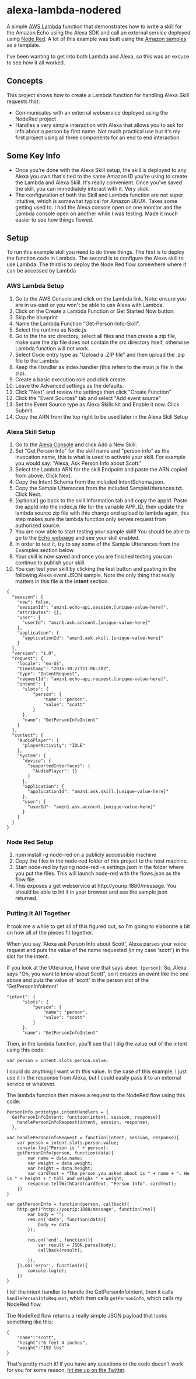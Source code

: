 # alexa-lambda-nodered
A simple [AWS Lambda](http://aws.amazon.com/lambda) function that demonstrates how to write a skill for the Amazon Echo using the Alexa SDK and call an external service deployed using [Node Red](http://nodered.org). A lot of this example was built using the [Amazon samples](http://github.com/amzn/alexa-skills-kit-js) as a template.

I've been wanting to get into both Lambda and Alexa, so this was an excuse to see how it all worked.

## Concepts
This project shows how to create a Lambda function for handling Alexa Skill requests that:

- Communicates with an external webservice deployed using the NodeRed project
- Handles a very simple interaction with Alexa that allows you to ask for info about a person by first name. Not much practical use but it's my first project using all three components for an end to end interaction.

## Some Key Info
- Once you're done with the Alexa Skill setup, the skill is deployed to any Alexa you own that's tied to the same Amazon ID you're using to create the Lambda and Alexa Skill. It's really convenient. Once you've saved the skill, you can immediately interact with it. Very slick.
- The configuration of both the Skill and Lambda function are not super intuitive, which is somewhat typical for Amazon UI/UX. Takes some getting used to. I had the Alexa console open on one monitor and the Lambda console open on another while I was testing. Made it much easier to see how things flowed.

## Setup
To run this example skill you need to do three things. The first is to deploy the function code in Lambda. The second is to configure the Alexa skill to use Lambda. The third is to deploy the Node Red flow somewhere where it can be accessed by Lambda

### AWS Lambda Setup
1. Go to the AWS Console and click on the Lambda link. Note: ensure you are in us-east or you won't be able to use Alexa with Lambda.
2. Click on the Create a Lambda Function or Get Started Now button.
3. Skip the blueprint
4. Name the Lambda Function "Get-Person-Info-Skill".
5. Select the runtime as Node.js
6. Go to the the src directory, select all files and then create a zip file, make sure the zip file does not contain the src directory itself, otherwise Lambda function will not work.
7. Select Code entry type as "Upload a .ZIP file" and then upload the .zip file to the Lambda
8. Keep the Handler as index.handler (this refers to the main js file in the zip).
9. Create a basic execution role and click create.
10. Leave the Advanced settings as the defaults.
11. Click "Next" and review the settings then click "Create Function"
12. Click the "Event Sources" tab and select "Add event source"
13. Set the Event Source type as Alexa Skills kit and Enable it now. Click Submit.
14. Copy the ARN from the top right to be used later in the Alexa Skill Setup

### Alexa Skill Setup
1. Go to the [Alexa Console](https://developer.amazon.com/edw/home.html) and click Add a New Skill.
2. Set "Get Person Info" for the skill name and "person info" as the invocation name, this is what is used to activate your skill. For example you would say: "Alexa, Ask Person Info about Scott."
3. Select the Lambda ARN for the skill Endpoint and paste the ARN copied from above. Click Next.
4. Copy the Intent Schema from the included IntentSchema.json.
5. Copy the Sample Utterances from the included SampleUtterances.txt. Click Next.
6. [optional] go back to the skill Information tab and copy the appId. Paste the appId into the index.js file for the variable APP_ID,
   then update the lambda source zip file with this change and upload to lambda again, this step makes sure the lambda function only serves request from authorized source.
7. You are now able to start testing your sample skill! You should be able to go to the [Echo webpage](http://echo.amazon.com/#skills) and see your skill enabled.
8. In order to test it, try to say some of the Sample Utterances from the Examples section below.
9. Your skill is now saved and once you are finished testing you can continue to publish your skill.
10. You can test your skill by clicking the test button and pasting in the following Alexa event JSON sample. Note the only thing that really matters in this file is the **intent** section.

```
{
  "session": {
    "new": false,
    "sessionId": "amzn1.echo-api.session.[unique-value-here]",
    "attributes": {},
    "user": {
      "userId": "amzn1.ask.account.[unique-value-here]"
    },
    "application": {
      "applicationId": "amzn1.ask.skill.[unique-value-here]"
    }
  },
  "version": "1.0",
  "request": {
    "locale": "en-US",
    "timestamp": "2016-10-27T21:06:28Z",
    "type": "IntentRequest",
    "requestId": "amzn1.echo-api.request.[unique-value-here]",
    "intent": {
      "slots": {
          "person": {
              "name": "person",
              "value": "scott"
          }
      },
      "name": "GetPersonInfoIntent"
    }
  },
  "context": {
    "AudioPlayer": {
      "playerActivity": "IDLE"
    },
    "System": {
      "device": {
        "supportedInterfaces": {
          "AudioPlayer": {}
        }
      },
      "application": {
        "applicationId": "amzn1.ask.skill.[unique-value-here]"
      },
      "user": {
        "userId": "amzn1.ask.account.[unique-value-here]"
      }
    }
  }
}
```

### Node Red Setup
1. npm install -g node-red on a publicly acccessible machine
2. Copy the files in the node-red folder of this project to the host machine.
3. Start node-red by typing node-red -s settings.json in the folder where you put the files. This will launch node-red with the flows.json as the flow file.
4. This exposes a get webservice at http://yourip:1880/message. You should be able to hit it in your browser and see the sample json returned.

### Putting It All Together

It took me a while to get all of this figured out, so I'm going to elaborate a bit on how all of the pieces fit together.

When you say 'Alexa ask Person Info about Scott', Alexa parses your voice request and puts the value of the name requested (in my case 'scott') in the slot for the intent.

If you look at the Utterance, I have one that says `about {person}`. So, Alexa says "Oh, you want to know about Scott", so it creates an event like the one above and puts the value of 'scott' in the person slot of the 'GetPersonInfoIntent'

```
"intent": {
      "slots": {
          "person": {
              "name": "person",
              "value": "scott"
          }
      },
      "name": "GetPersonInfoIntent"
```

Then, in the lambda function, you'll see that I dig the value out of the intent using this code:

```    
var person = intent.slots.person.value;
```

I could do anything I want with this value. In the case of this example, I just use it in the response from Alexa, but I could easily pass it to an external service or whatever.

The lambda function then makes a request to the NodeRed flow using this code:

```
PersonInfo.prototype.intentHandlers = {
  GetPersonInfoIntent: function(intent, session, response){
    handlePersonInfoRequest(intent, session, response);
  },

var handlePersonInfoRequest = function(intent, session, response){
    var person = intent.slots.person.value;
    console.log("Person is " + person);
    getPersonInfo(person, function(data){
        var name = data.name;
        var weight = data.weight;
        var height = data.height;
        var cardText = "The person you asked about is " + name + ". He is " + height + " tall and weighs " + weight;
        response.tellWithCard(cardText, "Person Info", cardText);
    })
}

var getPersonInfo = function(person, callback){
    http.get("http://yourip:1880/message", function(res){
        var body = "";
        res.on('data', function(data){
            body += data
        });
        
        res.on('end', function(){
            var result = JSON.parse(body);
            callback(result);
            
        });
    }).on('error', function(e){
        console.log(e);
    })
}
```

I tell the intent handler to handle the GetPersonInfoIntent, then it calls `handlePersonInfoRequest`, which then calls `getPersonInfo`, which calls my NodeRed flow.

The NodeRed flow returns a really simple JSON payload that looks something like this:
```
{
	"name":"scott",
	"height":"6 feet 4 inches",
	"weight":"192 lbs"
}
```

That's pretty much it! If you have any questions or the code doesn't work for you for some reason, [hit me up on the Twitter](https://twitter.com/scottbarstow).
